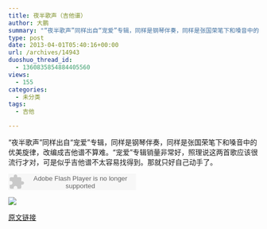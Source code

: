 ```yaml
---
title: 夜半歌声（吉他谱）
author: 大鹏
summary: "“夜半歌声”同样出自“宠爱”专辑，同样是钢琴伴奏，同样是张国荣笔下和嗓音中的优美旋律，改编成吉他谱不算难。“宠爱”专辑销量非常好，照理说这两首歌应该很流行才对，可是似乎吉他谱不太容易找得到。那就只好自己动手了。"
type: post
date: 2013-04-01T05:40:16+00:00
url: /archives/14943
duoshuo_thread_id:
  - 1360835854884405560
views:
  - 155
categories:
  - 未分类
tags:
  - 吉他

---
```

“夜半歌声”同样出自“宠爱”专辑，同样是钢琴伴奏，同样是张国荣笔下和嗓音中的优美旋律，改编成吉他谱不算难。“宠爱”专辑销量非常好，照理说这两首歌应该很流行才对，可是似乎吉他谱不太容易找得到。那就只好自己动手了。
  


<embed src="http://www.xiami.com/widget/0_377410/singlePlayer.swf" type="application/x-shockwave-flash" width="257" height="33" wmode="transparent">
  <br />
</embed>

![][1]

 [1]: https://ieaxea.blu.livefilestore.com/y1pUXNn64TLW2rwr657uHtPnLNAPfC2hkEWlDn85nHAm9-tglBwFhDxUqiUh3FZF6kcvLBaeKWuB5zqEQ29xacwNsru2Dxdijsd/2013-04-01_Guitar_yebangesheng.png

[原文链接](http://dapengde.com/archives/14943)

